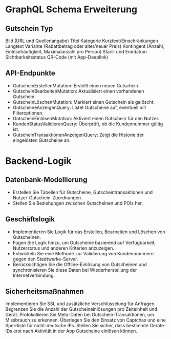 # GraphQL Schema Erweiterung

## Gutschein Typ

Bild (URL und Quellenangabe)
Titel
Kategorie
Kurztext/Einschränkungen
Langtext
Variante (Rabattbetrag oder alter/neuer Preis)
Kontingent (Anzahl, Einlösehäufigkeit, Maximalanzahl pro Person)
Start- und Enddatum
Sichtbarkeitsstatus
QR-Code (mit App-Deeplink)

## API-Endpunkte

- GutscheinErstellenMutation: Erstellt einen neuen Gutschein.
- GutscheinBearbeitenMutation: Aktualisiert einen vorhandenen Gutschein.
- GutscheinLöschenMutation: Markiert einen Gutschein als gelöscht.
- GutscheineAnzeigenQuery: Listet Gutscheine auf, eventuell mit Filteroptionen.
- GutscheinEinlösenMutation: Aktiviert einen Gutschein für den Nutzer.
- KundenStatusValidierenQuery: Überprüft, ob die Kundennummer gültig ist.
- GutscheinTransaktionenAnzeigenQuery: Zeigt die Historie der eingelösten Gutscheine an.

# Backend-Logik

## Datenbank-Modellierung

- Erstellen Sie Tabellen für Gutscheine, Gutscheintransaktionen und Nutzer-Gutschein-Zuordnungen.
- Stellen Sie Beziehungen zwischen Gutscheinen und POIs her.

## Geschäftslogik

- Implementieren Sie Logik für das Erstellen, Bearbeiten und Löschen von Gutscheinen.
- Fügen Sie Logik hinzu, um Gutscheine basierend auf Verfügbarkeit, Nutzerstatus und anderen Kriterien anzuzeigen.
- Entwickeln Sie eine Methode zur Validierung von Kundennummern gegen den Stadtwerke-Server.
- Berücksichtigen Sie die Offline-Einlösung von Gutscheinen und synchronisieren Sie diese Daten bei Wiederherstellung der Internetverbindung.

## Sicherheitsmaßnahmen

Implementieren Sie SSL und zusätzliche Verschlüsselung für Anfragen.
Begrenzen Sie die Anzahl der Gutscheineinlösungen pro Zeiteinheit und Gerät.
Protokollieren Sie Meta-Daten bei Gutschein-Transaktionen, um Missbrauch zu erkennen.
Überlegen Sie den Einsatz von Captchas und eine Sperrliste für nicht-deutsche IPs.
Stellen Sie sicher, dass bestimmte Geräte-IDs erst nach Aktivität in der App Gutscheine einlösen können.
